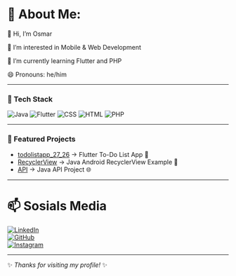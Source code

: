# 💫 About Me:

👋 Hi, I’m Osmar  

👀 I’m interested in Mobile & Web Development  

🌱 I’m currently learning Flutter and PHP

😄 Pronouns: he/him  

---

### 🔧 Tech Stack
![Java](https://img.shields.io/badge/Java-ED8B00?style=for-the-badge&logo=openjdk&logoColor=white)
![Flutter](https://img.shields.io/badge/Flutter-02569B?style=for-the-badge&logo=flutter&logoColor=white)
![CSS](https://img.shields.io/badge/CSS3-1572B6?style=for-the-badge&logo=css3&logoColor=white)
![HTML](https://img.shields.io/badge/HTML5-E34F26?style=for-the-badge&logo=html5&logoColor=white)
![PHP](https://img.shields.io/badge/PHP-777BB4?style=for-the-badge&logo=php&logoColor=white)

---

### 📌 Featured Projects
- [todolistapp_27_26](https://github.com/XOsmar969/todolistapp_27_26) → Flutter To-Do List App 📱  
- [RecyclerView](https://github.com/XOsmar969/RecyclerView) → Java Android RecyclerView Example 📂  
- [API](https://github.com/XOsmar969/API) → Java API Project 🌐  

---

# 📫 Sosials Media

[![LinkedIn](https://img.shields.io/badge/LinkedIn-0077B5?style=for-the-badge&logo=linkedin&logoColor=white)](https://www.linkedin.com/in/osmar-ghalib-albani-764926383)  
[![GitHub](https://img.shields.io/badge/GitHub-100000?style=for-the-badge&logo=github&logoColor=white)](https://github.com/XOsmar969)  
[![Instagram](https://img.shields.io/badge/Instagram-E4405F?style=for-the-badge&logo=instagram&logoColor=white)](https://instagram.com/baa_kenn)

---
✨ *Thanks for visiting my profile!* ✨
